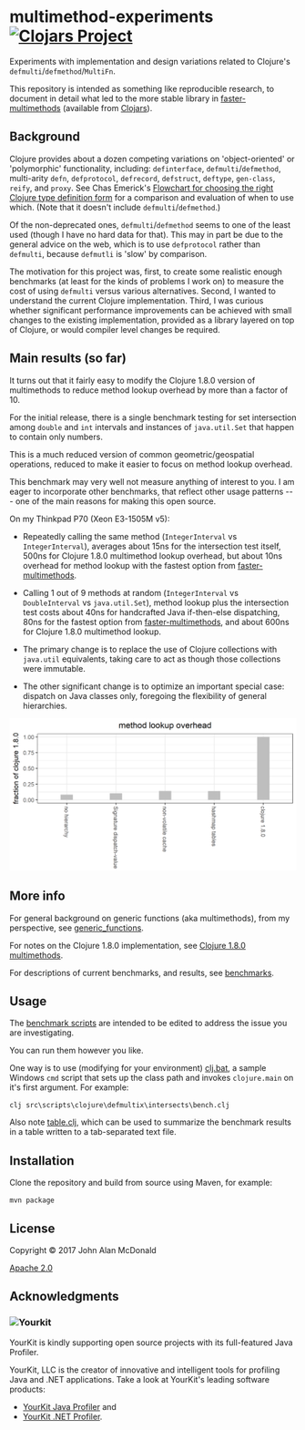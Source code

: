 # multimethod-experiments [![Clojars Project](https://img.shields.io/clojars/v/palisades-lakes/multimethod-experiments.svg)](https://clojars.org/palisades-lakes/multimethod-experiments)


Experiments with implementation and design variations related to
Clojure's `defmulti`/`defmethod`/`MultiFn`.

This repository is intended as something like reproducible research,
to document in detail what led to the more stable library in 
[faster-multimethods](https://github.com/palisades-lakes/faster-multimethods)
(available from [Clojars](https://clojars.org/palisades-lakes/faster-multimethods)).

## Background

Clojure provides about a dozen competing 
variations on 'object-oriented' or 'polymorphic' functionality, 
including:
`definterface`, `defmulti`/`defmethod`, multi-arity `defn`,
`defprotocol`, `defrecord`, `defstruct`, `deftype`, 
`gen-class`, `reify`, and `proxy`.
See Chas Emerick's [Flowchart for choosing the right Clojure type definition form](https://cemerick.com/2011/07/05/flowchart-for-choosing-the-right-clojure-type-definition-form/) 
for a comparison and evaluation of when to use which.
(Note that it doesn't include `defmulti`/`defmethod`.)

Of the non-deprecated ones, `defmulti`/`defmethod` seems to one of 
the least used (though I have no hard data for that). 
This may in part be due to the general advice on the web, 
which is to use `defprotocol` rather than `defmulti`, because
`defmutli` is 'slow' by comparison.

The motivation for this project was, first, to create some realistic
enough benchmarks (at least for the kinds of problems I work on)
to measure the cost of using `defmulti`  versus various alternatives.
Second, I wanted to understand the current Clojure implementation.
Third, I was curious whether significant performance improvements
can be achieved with small changes to the existing implementation,
provided as a library layered on top of Clojure,
or would compiler level changes be required.

## Main results (so far)

It turns out that it fairly easy to modify the Clojure 1.8.0 
version of multimethods
to reduce method lookup overhead by more than a factor of 10.

For the initial release, there is a single benchmark testing for
set intersection among `double` and `int` intervals and
instances of `java.util.Set` that happen to contain only numbers.

This is a much reduced version of common geometric/geospatial
operations, reduced to make it easier to focus on method lookup
overhead.

This benchmark may very well not measure anything of interest to
you. I am eager to incorporate other benchmarks, that reflect other
usage patterns --- one of the main reasons for making this
open source. 

On my Thinkpad P70 (Xeon E3-1505M v5): 

* Repeatedly calling the same method (`IntegerInterval` vs 
`IntegerInterval`), 
averages about 15ns for the intersection test itself,
500ns for Clojure 1.8.0 multimethod lookup overhead,
but about 10ns overhead for method lookup with 
the fastest option from 
[faster-multimethods](https://github.com/palisades-lakes/faster-multimethods).

* Calling 1 out of 9 methods at random 
(`IntegerInterval` vs `DoubleInterval` vs `java.util.Set`),
method lookup plus the intersection test
costs about 40ns for handcrafted Java if-then-else dispatching, 
80ns for the fastest option from [faster-multimethods](https://github.com/palisades-lakes/faster-multimethods),
and about 600ns for Clojure 1.8.0 multimethod lookup.

* The primary change is to replace the use of Clojure collections
with `java.util` equivalents, taking care to act as though those 
collections were immutable. 

* The other significant change is to optimize an important special
case: dispatch on Java classes only, foregoing the flexibility
of general hierarchies.

![faster-multimethods vs Clojure 1.8.0](docs/figs/bench-plus-defmulti.overhead.png)

## More info

For general background on generic functions (aka multimethods), 
from my perspective, 
see [generic_functions](docs/generic_functions.md).

For notes on the Clojure 1.8.0 implementation,
see [Clojure 1.8.0 multimethods](docs/implementation_notes_1.8.0.md).

For descriptions of current benchmarks, and results, 
see [benchmarks](docs/benchmarks.md).

## Usage

The [benchmark scripts](src/scripts/clojure) are intended to be 
edited to address the issue you are investigating.

You can run them however you like. 

One way is to use (modifying for your environment)
[clj.bat](clj.bat), a sample Windows `cmd` script that sets up
the class path and invokes `clojure.main` on it's first argument.
For example:
```
clj src\scripts\clojure\defmultix\intersects\bench.clj
```

Also note [table.clj](src/scripts/clojure/defmultix/intersects/table.clj),
which
can be used to summarize the benchmark results in a table written to a tab-separated text file.

## Installation

Clone the repository and build from source using Maven, 
for example: 
```
mvn package
```

## License

Copyright © 2017 John Alan McDonald <palisades dot lakes at gmail dot com>

[Apache 2.0](LICENSE)

## Acknowledgments

### ![Yourkit](https://www.yourkit.com/images/yklogo.png)

YourKit is kindly supporting open source projects with its full-featured Java
Profiler.

YourKit, LLC is the creator of innovative and intelligent tools for profiling
Java and .NET applications. Take a look at YourKit's leading software products:

* <a href="http://www.yourkit.com/java/profiler/index.jsp">YourKit Java Profiler</a> and
* <a href="http://www.yourkit.com/.net/profiler/index.jsp">YourKit .NET Profiler</a>.




